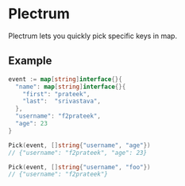 # Plectrum

 Plectrum lets you quickly pick specific keys in map.

## Example

```go
event := map[string]interface{}{
  "name": map[string]interface{}{
    "first": "prateek",
    "last":  "srivastava",
  },
  "username": "f2prateek",
  "age": 23
}

Pick(event, []string{"username", "age"})
// {"username": "f2prateek", "age": 23}

Pick(event, []string{"username", "foo"})
// {"username": "f2prateek"}
```